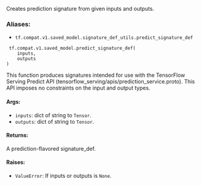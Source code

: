 Creates prediction signature from given inputs and outputs.
### Aliases:
- `tf.compat.v1.saved_model.signature_def_utils.predict_signature_def`

```
 tf.compat.v1.saved_model.predict_signature_def(
    inputs,
    outputs
)
```
This function produces signatures intended for use with the TensorFlow Serving Predict API (tensorflow_serving/apis/prediction_service.proto). This API imposes no constraints on the input and output types.
#### Args:
- `inputs`: dict of string to `Tensor`.
- `outputs`: dict of string to `Tensor`.
#### Returns:
A prediction-flavored signature_def.
#### Raises:
- `ValueError`: If inputs or outputs is `None`.

